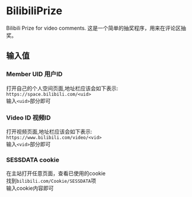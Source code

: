 # BilibiliPrize
Bilibili Prize for video comments.
这是一个简单的抽奖程序，用来在评论区抽奖。

## 输入值
### Member UID 用户ID
打开自己的个人空间页面,地址栏应该会如下表示:  
`https://space.bilibili.com/<uid>`  
输入`<uid>`部分即可
### Video ID 视频ID
打开视频页面,地址栏应该会如下表示:  
`https://www.bilibili.com/video/<vid>`  
输入`<vid>`部分即可
### SESSDATA cookie
在主站打开任意页面，查看已使用的cookie  
找到`bilibili.com/Cookie/SESSDATA`项  
输入cookie内容即可
